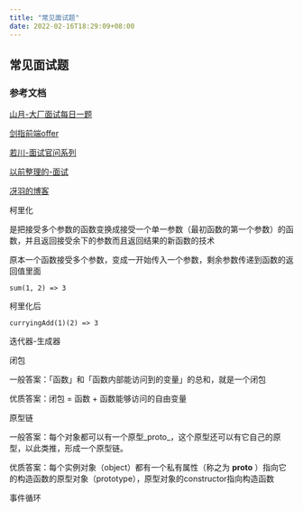 ```yaml
---
title: "常见面试题"
date: 2022-02-16T18:29:09+08:00
---
```


## 常见面试题

### 参考文档

[山月-大厂面试每日一题](https://q.shanyue.tech/fe/)

[剑指前端offer](https://hzfe.github.io/awesome-interview/)

[若川-面试官问系列](https://lxchuan12.gitee.io/)

[以前整理的-面试](https://wuhaohao1234.github.io/posts/%E5%89%8D%E7%AB%AF%E9%9D%A2%E8%AF%95/)

[冴羽的博客](https://github.com/wuhaohao1234/Blog)

柯里化

是把接受多个参数的函数变换成接受一个单一参数（最初函数的第一个参数）的函数，并且返回接受余下的参数而且返回结果的新函数的技术

原本一个函数接受多个参数，变成一开始传入一个参数，剩余参数传递到函数的返回值里面

```
sum(1, 2) => 3
```

柯里化后

```
curryingAdd(1)(2) => 3
```

迭代器-生成器

闭包

一般答案：「函数」和「函数内部能访问到的变量」的总和，就是一个闭包

优质答案：闭包 = 函数 + 函数能够访问的自由变量

原型链

一般答案：每个对象都可以有一个原型_proto_，这个原型还可以有它自己的原型，以此类推，形成一个原型链。

优质答案：每个实例对象（object）都有一个私有属性（称之为 __proto__ ）指向它的构造函数的原型对象（prototype），原型对象的constructor指向构造函数

事件循环
